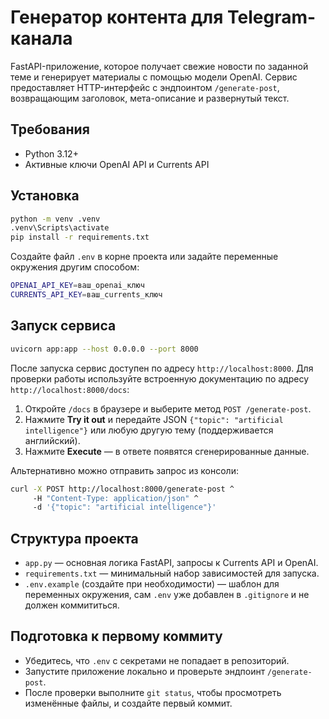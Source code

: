 # Генератор контента для Telegram-канала

FastAPI-приложение, которое получает свежие новости по заданной теме и генерирует материалы с помощью модели OpenAI. Сервис предоставляет HTTP-интерфейс с эндпоинтом `/generate-post`, возвращающим заголовок, мета-описание и развернутый текст.

## Требования

- Python 3.12+
- Активные ключи OpenAI API и Currents API

## Установка

```bash
python -m venv .venv
.venv\Scripts\activate
pip install -r requirements.txt
```

Создайте файл `.env` в корне проекта или задайте переменные окружения другим способом:

```bash
OPENAI_API_KEY=ваш_openai_ключ
CURRENTS_API_KEY=ваш_currents_ключ
```

## Запуск сервиса

```bash
uvicorn app:app --host 0.0.0.0 --port 8000
```

После запуска сервис доступен по адресу `http://localhost:8000`. Для проверки работы используйте встроенную документацию по адресу `http://localhost:8000/docs`:

1. Откройте `/docs` в браузере и выберите метод `POST /generate-post`.
2. Нажмите **Try it out** и передайте JSON `{"topic": "artificial intelligence"}` или любую другую тему (поддерживается английский).
3. Нажмите **Execute** — в ответе появятся сгенерированные данные.

Альтернативно можно отправить запрос из консоли:

```bash
curl -X POST http://localhost:8000/generate-post ^
     -H "Content-Type: application/json" ^
     -d '{"topic": "artificial intelligence"}'
```

## Структура проекта

- `app.py` — основная логика FastAPI, запросы к Currents API и OpenAI.
- `requirements.txt` — минимальный набор зависимостей для запуска.
- `.env.example` (создайте при необходимости) — шаблон для переменных окружения, сам `.env` уже добавлен в `.gitignore` и не должен коммититься.

## Подготовка к первому коммиту

- Убедитесь, что `.env` с секретами не попадает в репозиторий.
- Запустите приложение локально и проверьте эндпоинт `/generate-post`.
- После проверки выполните `git status`, чтобы просмотреть изменённые файлы, и создайте первый коммит.

